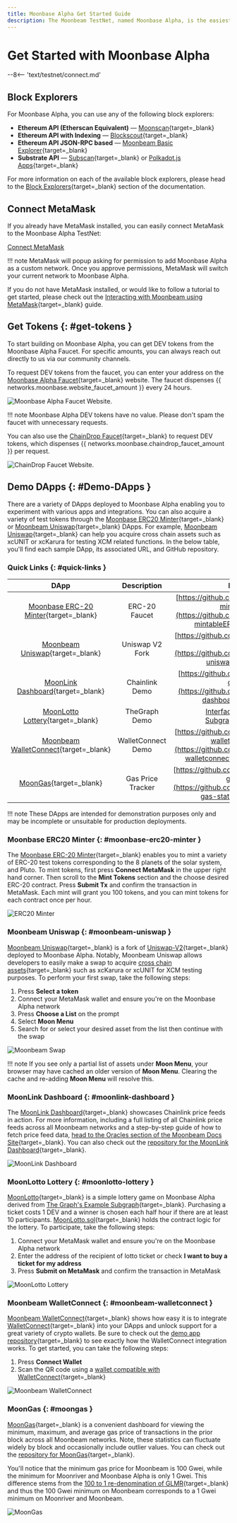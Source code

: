 ```yaml
---
title: Moonbase Alpha Get Started Guide
description: The Moonbeam TestNet, named Moonbase Alpha, is the easiest way to get started with a Polkadot environment. Follow this tutorial to connect to the TestNet.
---
```


# Get Started with Moonbase Alpha

--8<-- 'text/testnet/connect.md'

## Block Explorers

For Moonbase Alpha, you can use any of the following block explorers:

 - **Ethereum API (Etherscan Equivalent)** — [Moonscan](https://moonbase.moonscan.io/){target=_blank}
 - **Ethereum API with Indexing** — [Blockscout](https://moonbase-blockscout.testnet.moonbeam.network/){target=_blank}
 - **Ethereum API JSON-RPC based** — [Moonbeam Basic Explorer](https://moonbeam-explorer.netlify.app/?network=MoonbaseAlpha){target=_blank}
 - **Substrate API** — [Subscan](https://moonbase.subscan.io/){target=_blank} or [Polkadot.js Apps](https://polkadot.js.org/apps/?rpc=wss%3A%2F%2Fwss.api.moonbase.moonbeam.network#/explorer){target=_blank}
 
For more information on each of the available block explorers, please head to the [Block Explorers](/builders/get-started/explorers/){target=_blank} section of the documentation.

## Connect MetaMask

If you already have MetaMask installed, you can easily connect MetaMask to the Moonbase Alpha TestNet:

<div class="button-wrapper">
    <a href="#" class="md-button connectMetaMask" value="moonbase">Connect MetaMask</a>
</div>

!!! note
    MetaMask will popup asking for permission to add Moonbase Alpha as a custom network. Once you approve permissions, MetaMask will switch your current network to Moonbase Alpha.

If you do not have MetaMask installed, or would like to follow a tutorial to get started, please check out the [Interacting with Moonbeam using MetaMask](/tokens/connect/metamask/){target=_blank} guide.

## Get Tokens {: #get-tokens } 

To start building on Moonbase Alpha, you can get DEV tokens from the Moonbase Alpha Faucet. For specific amounts, you can always reach out directly to us via our community channels.

To request DEV tokens from the faucet, you can enter your address on the [Moonbase Alpha Faucet](https://apps.moonbeam.network/moonbase-alpha/faucet/){target=_blank} website. The faucet dispenses {{ networks.moonbase.website_faucet_amount }} every 24 hours.

![Moonbase Alpha Faucet Website.](/images/builders/get-started/networks/moonbase/moonbase-1.png)

!!! note
    Moonbase Alpha DEV tokens have no value. Please don't spam the faucet with unnecessary requests.

You can also use the [ChainDrop Faucet](https://chaindrop.org/?chainid=1287&token=0xeeeeeeeeeeeeeeeeeeeeeeeeeeeeeeeeeeeeeeee){target=_blank} to request DEV tokens, which dispenses {{ networks.moonbase.chaindrop_faucet_amount }} per request.

![ChainDrop Faucet Website.](/images/builders/get-started/networks/moonbase/moonbase-2.png)

## Demo DApps {: #Demo-DApps }

There are a variety of DApps deployed to Moonbase Alpha enabling you to experiment with various apps and integrations. You can also acquire a variety of test tokens through the [Moonbase ERC20 Minter](https://moonbase-minterc20.netlify.app/){target=_blank} or [Moonbeam Uniswap](https://moonbeam-swap.netlify.app/#/swap){target=_blank} DApps. For example, [Moonbeam Uniswap](https://moonbeam-swap.netlify.app/#/swap){target=_blank} can help you acquire cross chain assets such as xcUNIT or xcKarura for testing XCM related functions. In the below table, you'll find each sample DApp, its associated URL, and GitHub repository.

### Quick Links {: #quick-links }

|                                           DApp                                            |    Description     |                                                                        Repository                                                                        |
|:-----------------------------------------------------------------------------------------:|:------------------:|:--------------------------------------------------------------------------------------------------------------------------------------------------------:|
|     [Moonbase ERC-20 Minter](https://moonbase-minterc20.netlify.app/){target=_blank}      |   ERC-20 Faucet    |                [https://github.com/PureStake/moonbase-mintableERC20](https://github.com/PureStake/moonbase-mintableERC20){target=_blank}                 |
|        [Moonbeam Uniswap](https://moonbeam-swap.netlify.app/#/swap){target=_blank}        |  Uniswap V2 Fork   |                      [https://github.com/PureStake/moonbeam-uniswap](https://github.com/PureStake/moonbeam-uniswap){target=_blank}                       |
|       [MoonLink Dashboard](https://moonlink-dashboard.netlify.app/){target=_blank}        |   Chainlink Demo   |                    [https://github.com/PureStake/moonlink-dashboard](https://github.com/PureStake/moonlink-dashboard){target=_blank}                     |
|        [MoonLotto Lottery](https://moonbase-moonlotto.netlify.app/){target=_blank}        |   TheGraph Demo    | [Interface](https://github.com/PureStake/moonlotto-interface){target=_blank}, [Subgraph](https://github.com/PureStake/moonlotto-subgraph){target=_blank} |
| [Moonbeam WalletConnect](https://moonbeam-walletconnect-demo.netlify.app/){target=_blank} | WalletConnect Demo |           [https://github.com/PureStake/moonbeam-walletconnect-demo](https://github.com/PureStake/moonbeam-walletconnect-demo){target=_blank}            |
|              [MoonGas](https://moonbeam-gasinfo.netlify.app/){target=_blank}              | Gas Price Tracker  |                 [https://github.com/albertov19/moonbeam-gas-station](https://github.com/albertov19/moonbeam-gas-station){target=_blank}                  |


!!! note
    These DApps are intended for demonstration purposes only and may be incomplete or unsuitable for production deployments. 

### Moonbase ERC20 Minter {: #moonbase-erc20-minter } 

The [Moonbase ERC-20 Minter](https://moonbase-minterc20.netlify.app/){target=_blank} enables you to mint a variety of ERC-20 test tokens corresponding to the 8 planets of the solar system, and Pluto. To mint tokens, first press **Connect MetaMask** in the upper right hand corner. Then scroll to the **Mint Tokens** section and the choose desired ERC-20 contract. Press **Submit Tx** and confirm the transaction in MetaMask. Each mint will grant you 100 tokens, and you can mint tokens for each contract once per hour.

![ERC20 Minter](/images/builders/get-started/networks/moonbase/moonbase-3.png)

### Moonbeam Uniswap {: #moonbeam-uniswap } 

[Moonbeam Uniswap](https://moonbeam-swap.netlify.app/#/swap){target=_blank} is a fork of [Uniswap-V2](https://uniswap.org/blog/uniswap-v2){target=_blank} deployed to Moonbase Alpha. Notably, Moonbeam Uniswap allows developers to easily make a swap to acquire [cross chain assets](/builders/interoperability/xcm/xc20/){target=_blank} such as xcKarura or xcUNIT for XCM testing purposes. To perform your first swap, take the following steps:

1. Press **Select a token** 
2. Connect your MetaMask wallet and ensure you're on the Moonbase Alpha network
3. Press **Choose a List** on the prompt
4. Select **Moon Menu** 
5. Search for or select your desired asset from the list then continue with the swap

![Moonbeam Swap](/images/builders/get-started/networks/moonbase/moonbase-4.png)

!!! note
    If you see only a partial list of assets under **Moon Menu**, your browser may have cached an older version of **Moon Menu**. Clearing the cache and re-adding **Moon Menu** will resolve this. 

### MoonLink Dashboard {: #moonlink-dashboard } 

The [MoonLink Dashboard](https://moonlink-dashboard.netlify.app/){target=_blank} showcases Chainlink price feeds in action. For more information, including a full listing of all Chainlink price feeds across all Moonbeam networks and a step-by-step guide of how to fetch price feed data, [head to the Oracles section of the Moonbeam Docs Site](/builders/integrations/oracles/chainlink/){target=_blank}. You can also check out the [repository for the MoonLink Dashboard](https://github.com/PureStake/moonlink-dashboard){target=_blank}. 

![MoonLink Dashboard](/images/builders/get-started/networks/moonbase/moonbase-5.png)

### MoonLotto Lottery {: #moonlotto-lottery } 

[MoonLotto](https://moonbase-moonlotto.netlify.app/){target=_blank} is a simple lottery game on Moonbase Alpha derived from [The Graph's Example Subgraph](https://github.com/graphprotocol/example-subgraph){target=_blank}.  Purchasing a ticket costs 1 DEV and a winner is chosen each half hour if there are at least 10 participants. [MoonLotto.sol](https://github.com/PureStake/moonlotto-subgraph/blob/main/contracts/MoonLotto.sol){target=_blank} holds the contract logic for the lottery. To participate, take the following steps:

1. Connect your MetaMask wallet and ensure you're on the Moonbase Alpha network
2. Enter the address of the recipient of lotto ticket or check **I want to buy a ticket for my address**
3. Press **Submit on MetaMask** and confirm the transaction in MetaMask

![MoonLotto Lottery](/images/builders/get-started/networks/moonbase/moonbase-6.png)

### Moonbeam WalletConnect {: #moonbeam-walletconnect } 

[Moonbeam WalletConnect](https://moonbeam-walletconnect-demo.netlify.app/){target=_blank} shows how easy it is to integrate [WalletConnect](https://walletconnect.com/){target=_blank} into your DApps and unlock support for a great variety of crypto wallets. Be sure to check out the [demo app repository](https://github.com/PureStake/moonbeam-walletconnect-demo){target=_blank} to see exactly how the WalletConnect integration works. To get started, you can take the following steps:

1. Press **Connect Wallet**
2. Scan the QR code using a [wallet compatible with WalletConnect](https://explorer.walletconnect.com/registry?type=wallet){target=_blank}

![Moonbeam WalletConnect](/images/builders/get-started/networks/moonbase/moonbase-7.png)

### MoonGas {: #moongas } 

[MoonGas](https://moonbeam-gasinfo.netlify.app/){target=_blank} is a convenient dashboard for viewing the minimum, maximum, and average gas price of transactions in the prior block across all Moonbeam networks. Note, these statistics can fluctuate widely by block and occasionally include outlier values. You can check out the [repository for MoonGas](https://github.com/albertov19/moonbeam-gas-station){target=_blank}. 

You'll notice that the minimum gas price for Moonbeam is 100 Gwei, while the minimum for Moonriver and Moonbase Alpha is only 1 Gwei. This difference stems from the [100 to 1 re-denomination of GLMR](https://moonbeam.foundation/news/moonbeam-community-announcement/){target=_blank} and thus the 100 Gwei minimum on Moonbeam corresponds to a 1 Gwei minimum on Moonriver and Moonbeam. 

![MoonGas](/images/builders/get-started/networks/moonbase/moonbase-8.png)
